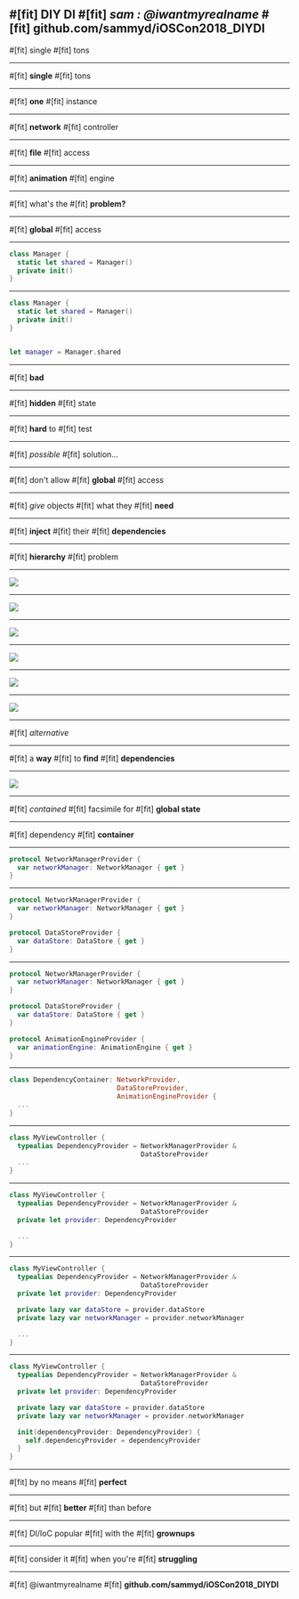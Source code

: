 #[fit] DIY DI
#[fit] _sam : @iwantmyrealname_
#[fit] __github.com/sammyd/iOSCon2018_DIYDI__
---

#[fit] single
#[fit] tons

---

#[fit] __single__
#[fit] tons

---

#[fit] __one__
#[fit] instance

---

#[fit] __network__
#[fit] controller

---

#[fit] __file__
#[fit] access

---

#[fit] __animation__
#[fit] engine

---

#[fit] what's the
#[fit] __problem?__

---

#[fit] __global__
#[fit] access

---

```swift
class Manager {
  static let shared = Manager()
  private init()
}
```

---

```swift
class Manager {
  static let shared = Manager()
  private init()
}


let manager = Manager.shared
```

---

#[fit] __bad__

---

#[fit] __hidden__
#[fit] state

---

#[fit] __hard__ to
#[fit] test

---

#[fit] _possible_
#[fit] solution...

---

#[fit] don't allow
#[fit] __global__
#[fit] access

---

#[fit] _give_ objects
#[fit] what they
#[fit] __need__

---

#[fit] __inject__
#[fit] their
#[fit] __dependencies__

---

#[fit] __hierarchy__
#[fit] problem

---

![](images/pic1.png)

---

![](images/pic2.png)

---

![](images/pic3.png)

---

![](images/pic4.png)

---

![](images/pic5.png)

---

![](images/pic6.png)

---

#[fit] _alternative_

---

#[fit] a __way__
#[fit] to __find__
#[fit] __dependencies__

---

![](images/pic7.png)

---

#[fit] _contained_
#[fit] facsimile for
#[fit] __global state__

---

#[fit] dependency
#[fit] __container__

---

```swift
protocol NetworkManagerProvider {
  var networkManager: NetworkManager { get }
}
```

---

```swift
protocol NetworkManagerProvider {
  var networkManager: NetworkManager { get }
}

protocol DataStoreProvider {
  var dataStore: DataStore { get }
}
```

---

```swift
protocol NetworkManagerProvider {
  var networkManager: NetworkManager { get }
}

protocol DataStoreProvider {
  var dataStore: DataStore { get }
}

protocol AnimationEngineProvider {
  var animationEngine: AnimationEngine { get }
}
```

---

```swift
class DependencyContainer: NetworkProvider,
                           DataStoreProvider,
                           AnimationEngineProvider {
  ...
}
```

---

```swift
class MyViewController {
  typealias DependencyProvider = NetworkManagerProvider &
                                 DataStoreProvider
  ...
}
```

---

```swift
class MyViewController {
  typealias DependencyProvider = NetworkManagerProvider &
                                 DataStoreProvider
  private let provider: DependencyProvider

  ...
}
```

---

```swift
class MyViewController {
  typealias DependencyProvider = NetworkManagerProvider &
                                 DataStoreProvider
  private let provider: DependencyProvider

  private lazy var dataStore = provider.dataStore
  private lazy var networkManager = provider.networkManager

  ...
}
```

---

```swift
class MyViewController {
  typealias DependencyProvider = NetworkManagerProvider &
                                 DataStoreProvider
  private let provider: DependencyProvider

  private lazy var dataStore = provider.dataStore
  private lazy var networkManager = provider.networkManager

  init(dependencyProvider: DependencyProvider) {
    self.dependencyProvider = dependencyProvider
  }
}
```

---

#[fit] by no means
#[fit] __perfect__

---

#[fit] but
#[fit] __better__
#[fit] than before

---

#[fit] DI/IoC popular
#[fit] with the
#[fit] __grownups__

---

#[fit] consider it
#[fit] when you're
#[fit] __struggling__

---

#[fit] @iwantmyrealname
#[fit] __github.com/sammyd/iOSCon2018_DIYDI__

